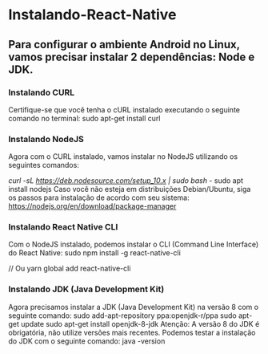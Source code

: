 # Instalando-React-Native

## Para configurar o ambiente Android no Linux, vamos precisar instalar 2 dependências: Node e JDK.

### Instalando CURL
Certifique-se que você tenha o cURL instalado executando o seguinte comando no terminal:
sudo apt-get install curl

### Instalando NodeJS
Agora com o CURL instalado, vamos instalar no NodeJS utilizando os seguintes comandos:

_curl -sL https://deb.nodesource.com/setup_10.x | sudo bash -_
sudo apt install nodejs
Caso você não esteja em distribuições Debian/Ubuntu, siga os passos para instalação de acordo com seu sistema: https://nodejs.org/en/download/package-manager

### Instalando React Native CLI
Com o NodeJS instalado, podemos instalar o CLI (Command Line Interface) do React Native:
sudo npm install -g react-native-cli

// Ou yarn global add react-native-cli

### Instalando JDK (Java Development Kit)
Agora precisamos instalar a JDK (Java Development Kit) na versão 8 com o seguinte comando:
sudo add-apt-repository ppa:openjdk-r/ppa
sudo apt-get update
sudo apt-get install openjdk-8-jdk
Atenção: A versão 8 do JDK é obrigatória, não utilize versões mais recentes.
Podemos testar a instalação do JDK com o seguinte comando:
java -version
